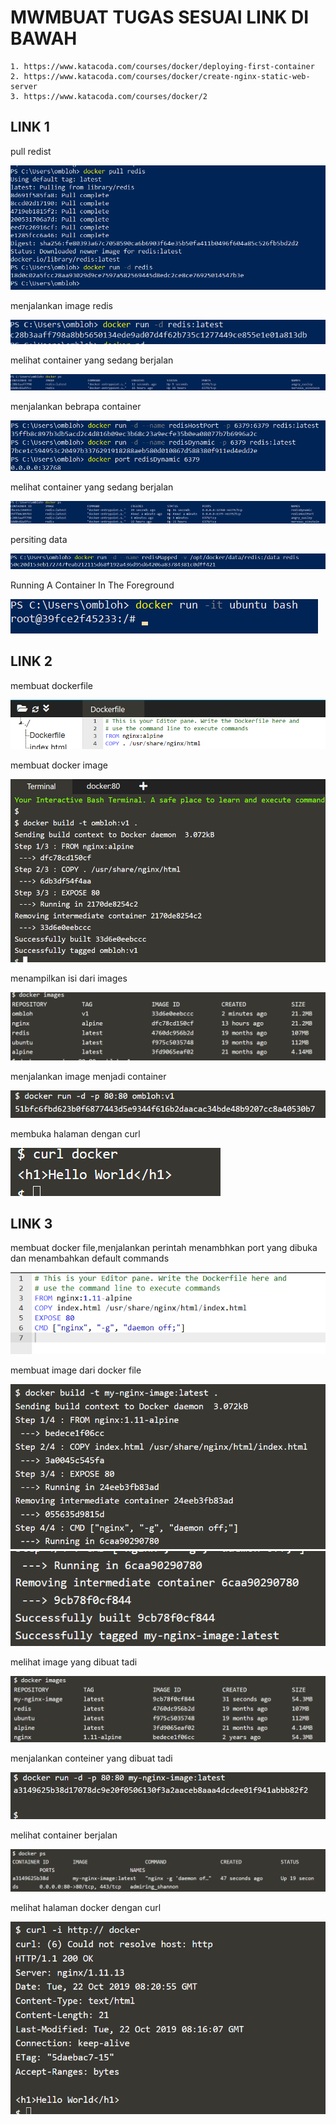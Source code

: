 # MWMBUAT TUGAS SESUAI LINK DI BAWAH

    1. https://www.katacoda.com/courses/docker/deploying-first-container
    2. https://www.katacoda.com/courses/docker/create-nginx-static-web-server
    3. https://www.katacoda.com/courses/docker/2

 ## LINK 1

 pull redist

 ![pull redisr](./1.png)

menjalankan image redis

![run redis ](./2.png)

melihat container yang sedang berjalan

![container jalan ](./2a.png)

menjalankan bebrapa container

![menjalankan container ](./3.png)

melihat container yang sedang berjalan

![container berjalan ](./4.png)

persiting data

![persiting data ](./5.png)

Running A Container In The Foreground

![Running A Container In The Foreground ](./6.png)

 ## LINK 2
 membuat dockerfile

 ![dockerfile ](./7a.png)

 membuat docker image 

 ![build docker image ](./8.png)

 menampilkan isi dari images

 ![isi image ](./9.png)

menjalankan image menjadi container

![container ](./10.png)

membuka halaman dengan curl

![curl ](./11.png)

 ## LINK 3
membuat docker file,menjalankan perintah menambhkan port yang dibuka dan menambahkan default commands

![docker file ](./12.png)

membuat image dari docker file

![image ](./13.png)
![image ](./13a.png)

melihat image yang dibuat tadi

![membuat image ](./14.png)

menjalankan conteiner yang dibuat tadi

![menjalankan ](./15.png)

melihat container berjalan

![container berjalan ](./16.png)

melihat halaman docker dengan curl

![halaman curl ](./17.png)




